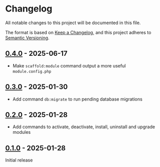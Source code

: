 # Changelog

All notable changes to this project will be documented in this file.

The format is based on [Keep a Changelog](https://keepachangelog.com/en/1.1.0/),
and this project adheres to [Semantic Versioning](https://semver.org/spec/v2.0.0.html).

## [0.4.0] - 2025-06-17

- Make `scaffold:module` command output a more useful `module.config.php`

## [0.3.0] - 2025-01-30

- Add command `db:migrate` to run pending database migrations

## [0.2.0] - 2025-01-28

- Add commands to activate, deactivate, install, uninstall and upgrade modules

## [0.1.0] - 2025-01-28

Initial release

[0.4.0]: https://github.com/biblibre/omekasc/releases/tag/v0.4.0
[0.3.0]: https://github.com/biblibre/omekasc/releases/tag/v0.3.0
[0.2.0]: https://github.com/biblibre/omekasc/releases/tag/v0.2.0
[0.1.0]: https://github.com/biblibre/omekasc/releases/tag/v0.1.0
